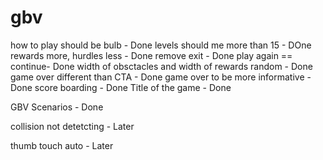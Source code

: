 # gbv


how to play should be bulb - Done 
levels should me more than 15 - DOne
rewards more, hurdles less - Done
remove exit - Done
play again == continue- Done
width of obsctacles and width of rewards random - Done
game over different than CTA - Done
game over to be more informative - Done
score boarding - Done
Title of the game - Done


GBV Scenarios - Done






collision not detetcting - Later




thumb touch auto - Later




